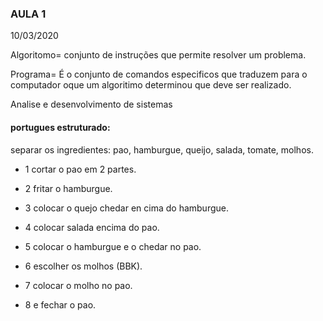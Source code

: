 ### AULA 1

10/03/2020

Algoritomo= conjunto de instruções que permite resolver um problema.

Programa= É o conjunto de comandos especificos que traduzem para o computador oque um algoritimo determinou que deve ser realizado.

Analise e desenvolvimento de sistemas



#### portugues estruturado:
separar os ingredientes: pao, hamburgue, queijo, salada, tomate, molhos.

- 1 cortar o pao em 2 partes.

- 2 fritar o hamburgue.

- 3 colocar o quejo chedar en cima do hamburgue.

- 4 colocar salada encima do pao.

- 5 colocar o hamburgue e o chedar no pao.

- 6 escolher os molhos (BBK).   

- 7 colocar o molho no pao.

- 8 e fechar o pao.

